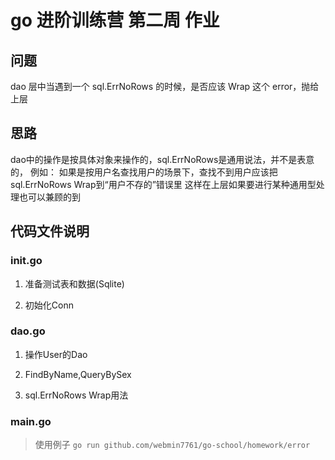 # go 进阶训练营 第二周 作业

## 问题

 dao 层中当遇到一个 sql.ErrNoRows 的时候，是否应该 Wrap 这个 error，抛给上层

## 思路

dao中的操作是按具体对象来操作的，sql.ErrNoRows是通用说法，并不是表意的，
例如：
如果是按用户名查找用户的场景下，查找不到用户应该把sql.ErrNoRows Wrap到“用户不存的”错误里
这样在上层如果要进行某种通用型处理也可以兼顾的到

## 代码文件说明

### init.go

1. 准备测试表和数据(Sqlite)

2. 初始化Conn

### dao.go

1. 操作User的Dao

2. FindByName,QueryBySex

3. sql.ErrNoRows Wrap用法

### main.go

> 使用例子
> `go run github.com/webmin7761/go-school/homework/error`
